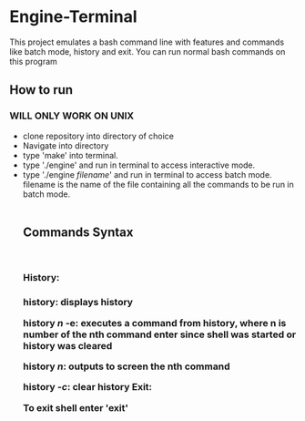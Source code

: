 # Engine-Terminal
This project emulates a bash command line with features and commands like batch mode, history and exit.
You can run normal bash commands on this program
<h2><b>How to run </b></h2>
<h3><b>WILL ONLY WORK ON UNIX</h3></b>
<ul>
  <li>clone repository into directory of choice</li>
  <li>Navigate into directory</li>
<li>type 'make' into terminal.</li>
<li>type './engine' and run in terminal to access interactive mode.</li>
<li>type './engine <i>filename</i>' and run in terminal to access batch mode. filename is the name of the file containing all the commands to be run in batch mode.</li>
<br>
<h2>Commands Syntax</h2>
<br>
<h3>History:<h3> 
<p>      history: displays history</p>
<p>      history <i>n</i> -e: executes a command from history, where n is number of the nth command enter since shell was started or history was cleared </p>
<p>      history <i>n</i>: outputs to screen the nth command</p>

<p>      history <i>-c</i>: clear history </p?

Exit:
<p> To exit shell enter 'exit' </p>
<br>
<br>


